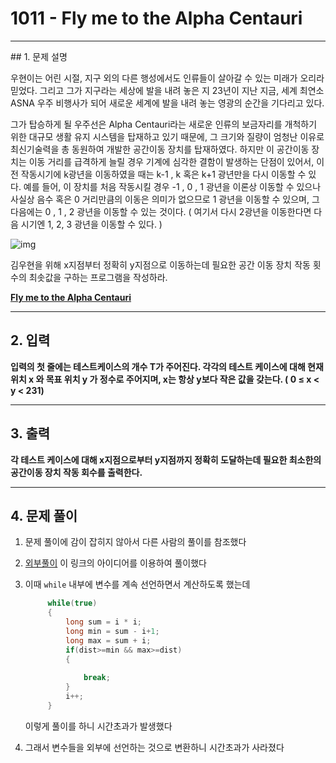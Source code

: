 # 1011 -  Fly me to the Alpha Centauri

<hr/>
## 1. 문제 설명

우현이는 어린 시절, 지구 외의 다른 행성에서도 인류들이 살아갈 수 있는 미래가 오리라 믿었다. 그리고 그가 지구라는 세상에 발을 내려 놓은 지 23년이 지난 지금, 세계 최연소 ASNA 우주 비행사가 되어 새로운 세계에 발을 내려 놓는 영광의 순간을 기다리고 있다.

그가 탑승하게 될 우주선은 Alpha Centauri라는 새로운 인류의 보금자리를 개척하기 위한 대규모 생활 유지 시스템을 탑재하고 있기 때문에, 그 크기와 질량이 엄청난 이유로 최신기술력을 총 동원하여 개발한 공간이동 장치를 탑재하였다. 하지만 이 공간이동 장치는 이동 거리를 급격하게 늘릴 경우 기계에 심각한 결함이 발생하는 단점이 있어서, 이전 작동시기에 k광년을 이동하였을 때는 k-1 , k 혹은 k+1 광년만을 다시 이동할 수 있다. 예를 들어, 이 장치를 처음 작동시킬 경우 -1 , 0 , 1 광년을 이론상 이동할 수 있으나 사실상 음수 혹은 0 거리만큼의 이동은 의미가 없으므로 1 광년을 이동할 수 있으며, 그 다음에는 0 , 1 , 2 광년을 이동할 수 있는 것이다. ( 여기서 다시 2광년을 이동한다면 다음 시기엔 1, 2, 3 광년을 이동할 수 있다. )

![img](https://www.acmicpc.net/upload/201003/rlaehdgur.JPG)

김우현을 위해 x지점부터 정확히 y지점으로 이동하는데 필요한 공간 이동 장치 작동 횟수의 최솟값을 구하는 프로그램을 작성하라.

**[Fly me to the Alpha Centauri](<https://www.acmicpc.net/problem/1011>)**

------

## **2. 입력**

**입력의 첫 줄에는 테스트케이스의 개수 T가 주어진다. 각각의 테스트 케이스에 대해 현재 위치 x 와 목표 위치 y 가 정수로 주어지며, x는 항상 y보다 작은 값을 갖는다. ( 0 ≤ x < y < 231)**

------

## **3. 출력**

**각 테스트 케이스에 대해 x지점으로부터 y지점까지 정확히 도달하는데 필요한 최소한의 공간이동 장치 작동 회수를 출력한다.**

------

## **4. 문제 풀이**

1. 문제 풀이에 감이 잡히지 않아서 다른 사람의 풀이를 참조했다

2. [외부풀이](<http://blog.naver.com/PostView.nhn?blogId=occidere&logNo=220982644540&parentCategoryNo=&categoryNo=13&viewDate=&isShowPopularPosts=false&from=postView>) 이 링크의 아이디어를 이용하여 풀이했다

3. 이때 `while` 내부에 변수를 계속 선언하면서 계산하도록 했는데

   ```c++
   		while(true)
   		{
   			long sum = i * i;
   			long min = sum - i+1;
   			long max = sum + i;
   			if(dist>=min && max>=dist)
   			{
   				
   				break;
   			}
   			i++;
   		}
   ```

   이렇게 풀이를 하니 시간초과가 발생했다

4. 그래서 변수들을 외부에 선언하는 것으로 변환하니 시간초과가 사라졌다